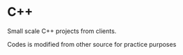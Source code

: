# C++
Small scale C++ projects from clients.

Codes is modified from other source for practice purposes


